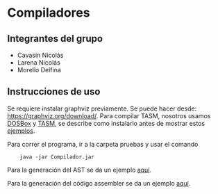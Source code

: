 # Compiladores

## Integrantes del grupo

- Cavasin Nicolás
- Larena Nicolás
- Morello Delfina


## Instrucciones de uso

Se requiere instalar graphviz previamente. Se puede hacer desde: https://graphviz.org/download/.
Para compilar TASM, nosotros usamos  [DOSBox](https://www.dosbox.com/) y [TASM](https://drive.google.com/file/d/0BxFfQqBvZCltMHdNbFFCZVJkUlE/view), se describe como instalarlo antes de mostrar estos [ejemplos](ASM.md).

Para correr el programa, ir a la carpeta pruebas y usar el comando

        java -jar Compilador.jar

Para la generación del AST se da un ejemplo [aquí](AST_demo.md).

Para la generación del código assembler se da un ejemplo [aquí](ASM.md).

